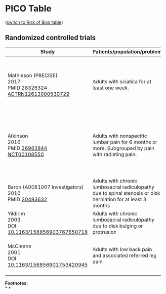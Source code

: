 # PICO Table
([switch to Risk of Bias table](risk-of-bias.md))

## Randomized controlled trials
Study                                                           |Patients/population/problem|Intervention|Comparison|Outcome|
----------------------------------------------------------------|---------------------------|------------|----------|-------|
|Mathieson (PRECISE)<br>2017<br>PMID [28328324](http://pubmed.gov/28328324)<br>[ACTRN12613000530729](https://www.anzctr.org.au/Trial/Registration/TrialReview.aspx?id=364108) |Adults with sciatica for at least one week. | Pregabalin with target dose of 300 mg twice daily | Placebo |At 8 weeks:<br> • Numeric rating scale (NRS) for leg pain<br>• Roland Disability Questionnaire for Sciatica|
|Atkinson<br>2016<br>PMID [26963844](http://pubmed.gov/26963844)<br>[NCT00108550](http://clinicaltrials.gov/show/NCT00108550)|Adults with nonspecific lumbar pain for 6 months or more. Subgrouped by pain with radiating pain. | Gabapentin with target dose of 1200 mg three times a day| Placebo|At 12 weeks:<br>•  Descriptor Differential Scale (DDS)<br>• Numeric rating scale (NRS)<br>• Oswestry Disability Index (ODI,)|
| Baron (A0081007 Investigators)<br>2010<br>PMID [20493632](http://pubmed.gov/20493632) |Adults with chronic lumbosacral radiculopathy due to spinal stenosis or disk herniation for at least 3 months| Pregabalin|Placebo|At six weeks:<br>• Numeric rating scale (NRS)<br>• Others|
| Yildirim <br>2003<br>DOI [10.1163/156856903767650718](http://dx.doi.org/10.1163/156856903767650718) |Adults with chronic lumbosacral radiculopathy due to disk bulging or protrusion| Gabapentin up to 1200 mg three times daily |Placebo|At eight weeks:<br>• Pending|
| McCleane <br>2001<br>DOI [10.1163/156856901753420945](http://dx.doi.org/10.1163/156856901753420945) |Adults with low back pain and associated referred leg pain| GGabapentin up to 1200 mg dailypentin |Placebo|At eight weeks:<br>• Numeric rating scale (NRS)<br>• Others|

**Footnotes:**<br>
*
†


